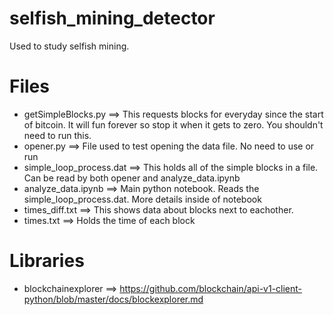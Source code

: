 # selfish_mining_detector
Used to study selfish mining.


# Files
- getSimpleBlocks.py ==> This requests blocks for everyday since the start of bitcoin. It will fun forever so stop it when it gets to zero. You shouldn't need to run this.
- opener.py ==> File used to test opening the data file. No need to use or run
- simple_loop_process.dat ==> This holds all of the simple blocks in a file. Can be read by both opener and analyze_data.ipynb
- analyze_data.ipynb ==> Main python notebook. Reads the simple_loop_process.dat. More details inside of notebook
- times_diff.txt ==> This shows data about blocks next to eachother.
- times.txt ==> Holds the time of each block




# Libraries
- blockchainexplorer ==> https://github.com/blockchain/api-v1-client-python/blob/master/docs/blockexplorer.md
